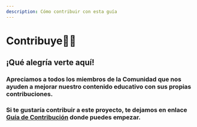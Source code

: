 ```yaml
---
description: Cómo contribuir con esta guía
---
```


# Contribuye🐱‍🚀

## ¡Qué alegría verte aquí!

### Apreciamos a todos los miembros de la Comunidad que nos ayuden a mejorar nuestro contenido educativo con sus propias contribuciones.

### Si te gustaría contribuir a este proyecto, te dejamos en enlace [Guía de Contribución](untitled-1/) donde puedes empezar. 

